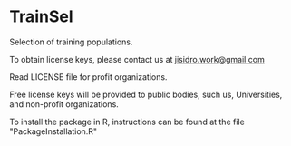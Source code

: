 # TrainSel
Selection of training populations.

To obtain license keys, please contact us at jisidro.work@gmail.com

Read LICENSE file for profit organizations. 

Free license keys will be provided to public bodies, such us, Universities, and non-profit organizations.

To install the package in R, instructions can be found at the file "PackageInstallation.R"
